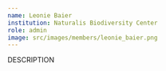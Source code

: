 ```yaml
---
name: Leonie Baier
institution: Naturalis Biodiversity Center
role: admin
image: src/images/members/leonie_baier.png
---
```


DESCRIPTION
